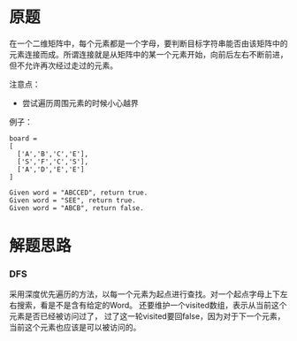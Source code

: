 # 原题
在一个二维矩阵中，每个元素都是一个字母，要判断目标字符串能否由该矩阵中的元素连接而成。所谓连接就是从矩阵中的某一个元素开始，向前后左右不断前进，但不允许再次经过走过的元素。

注意点：

  - 尝试遍历周围元素的时候小心越界

例子：

```
board =
[
  ['A','B','C','E'],
  ['S','F','C','S'],
  ['A','D','E','E']
]

Given word = "ABCCED", return true.
Given word = "SEE", return true.
Given word = "ABCB", return false.
```

# 解题思路
### DFS
采用深度优先遍历的方法，以每一个元素为起点进行查找。对一个起点字母上下左右搜索，看是不是含有给定的Word。
还要维护一个visited数组，表示从当前这个元素是否已经被访问过了，
过了这一轮visited要回false，因为对于下一个元素，当前这个元素也应该是可以被访问的。
